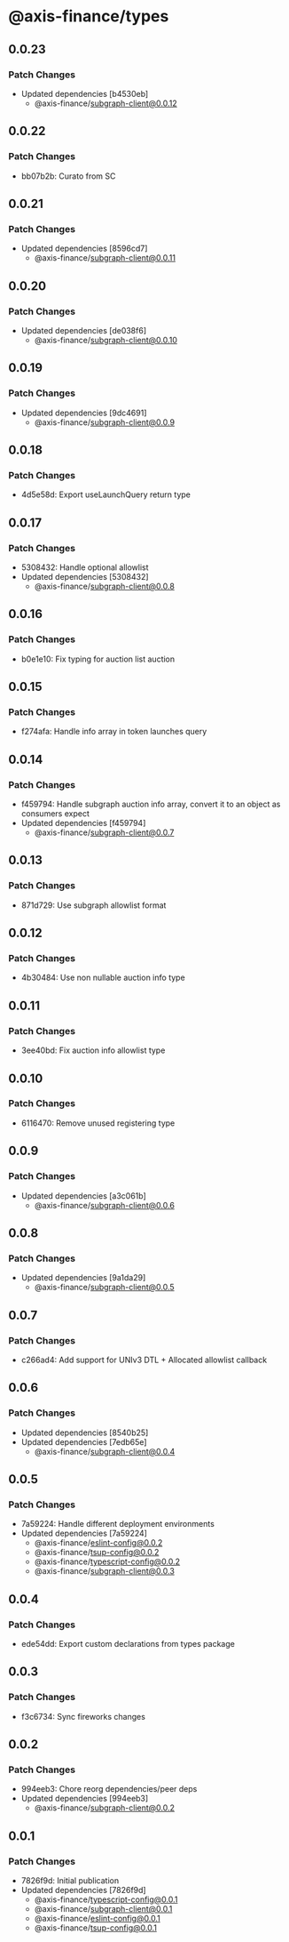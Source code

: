 # @axis-finance/types

## 0.0.23

### Patch Changes

- Updated dependencies [b4530eb]
  - @axis-finance/subgraph-client@0.0.12

## 0.0.22

### Patch Changes

- bb07b2b: Curato from SC

## 0.0.21

### Patch Changes

- Updated dependencies [8596cd7]
  - @axis-finance/subgraph-client@0.0.11

## 0.0.20

### Patch Changes

- Updated dependencies [de038f6]
  - @axis-finance/subgraph-client@0.0.10

## 0.0.19

### Patch Changes

- Updated dependencies [9dc4691]
  - @axis-finance/subgraph-client@0.0.9

## 0.0.18

### Patch Changes

- 4d5e58d: Export useLaunchQuery return type

## 0.0.17

### Patch Changes

- 5308432: Handle optional allowlist
- Updated dependencies [5308432]
  - @axis-finance/subgraph-client@0.0.8

## 0.0.16

### Patch Changes

- b0e1e10: Fix typing for auction list auction

## 0.0.15

### Patch Changes

- f274afa: Handle info array in token launches query

## 0.0.14

### Patch Changes

- f459794: Handle subgraph auction info array, convert it to an object as consumers expect
- Updated dependencies [f459794]
  - @axis-finance/subgraph-client@0.0.7

## 0.0.13

### Patch Changes

- 871d729: Use subgraph allowlist format

## 0.0.12

### Patch Changes

- 4b30484: Use non nullable auction info type

## 0.0.11

### Patch Changes

- 3ee40bd: Fix auction info allowlist type

## 0.0.10

### Patch Changes

- 6116470: Remove unused registering type

## 0.0.9

### Patch Changes

- Updated dependencies [a3c061b]
  - @axis-finance/subgraph-client@0.0.6

## 0.0.8

### Patch Changes

- Updated dependencies [9a1da29]
  - @axis-finance/subgraph-client@0.0.5

## 0.0.7

### Patch Changes

- c266ad4: Add support for UNIv3 DTL + Allocated allowlist callback

## 0.0.6

### Patch Changes

- Updated dependencies [8540b25]
- Updated dependencies [7edb65e]
  - @axis-finance/subgraph-client@0.0.4

## 0.0.5

### Patch Changes

- 7a59224: Handle different deployment environments
- Updated dependencies [7a59224]
  - @axis-finance/eslint-config@0.0.2
  - @axis-finance/tsup-config@0.0.2
  - @axis-finance/typescript-config@0.0.2
  - @axis-finance/subgraph-client@0.0.3

## 0.0.4

### Patch Changes

- ede54dd: Export custom declarations from types package

## 0.0.3

### Patch Changes

- f3c6734: Sync fireworks changes

## 0.0.2

### Patch Changes

- 994eeb3: Chore reorg dependencies/peer deps
- Updated dependencies [994eeb3]
  - @axis-finance/subgraph-client@0.0.2

## 0.0.1

### Patch Changes

- 7826f9d: Initial publication
- Updated dependencies [7826f9d]
  - @axis-finance/typescript-config@0.0.1
  - @axis-finance/subgraph-client@0.0.1
  - @axis-finance/eslint-config@0.0.1
  - @axis-finance/tsup-config@0.0.1
